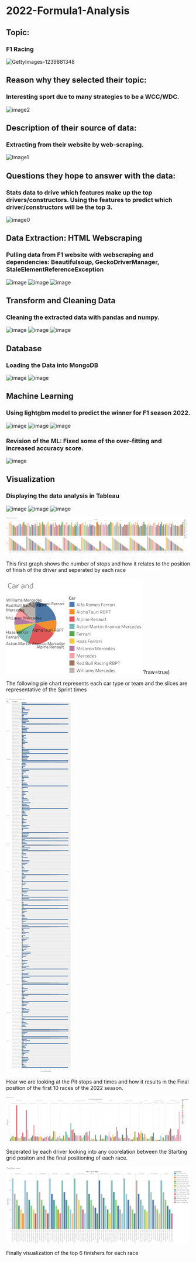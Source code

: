 # 2022-Formula1-Analysis

## Topic:
### F1 Racing
![GettyImages-1239881348](https://user-images.githubusercontent.com/101272613/184259961-96f2065a-4841-4681-b628-a482d259631d.jpg)

## Reason why they selected their topic:
### Interesting sport due to many strategies to be a WCC/WDC. 
![image2](https://user-images.githubusercontent.com/101272613/184259890-a0c3cd00-d7b7-4092-ab1c-eb609ca8cbb7.jpg)

## Description of their source of data: 
### Extracting from their website by web-scraping.
![Image1](https://user-images.githubusercontent.com/101272613/184259797-4b496577-4cbd-4957-bdef-3f2ec329c597.PNG)

## Questions they hope to answer with the data: 
### Stats data to drive which features make up the top drivers/constructors. Using the features to predict which driver/constructors will be the top 3. 
![image0](https://user-images.githubusercontent.com/101272613/184259791-09daca79-e767-4ae2-ac07-23648d37b0f2.PNG)


## Data Extraction: HTML Webscraping
### Pulling data from F1 website with webscraping and dependencies: Beautifulsoup, GeckoDriverManager, StaleElementReferenceException

![image](https://user-images.githubusercontent.com/101272613/185523289-1b70c4ba-8f56-4662-a293-42231f4648e3.png)
![image](https://user-images.githubusercontent.com/101272613/185523417-549419fa-f287-452d-8ec9-f0b4d71a2d21.png)
![image](https://user-images.githubusercontent.com/101272613/185523500-00a3f8c8-80eb-49a7-88dd-c3f6842cfeb6.png)

## Transform and Cleaning Data
### Cleaning the extracted data with pandas and numpy.
![image](https://user-images.githubusercontent.com/101272613/185523798-664f7072-96d7-4f3a-ad6b-738230ffbf97.png)
![image](https://user-images.githubusercontent.com/101272613/185523955-281a0c90-7a50-4f00-badc-8ec6868bcd37.png)
![image](https://user-images.githubusercontent.com/101272613/185523903-cd9ed28b-4a03-4c98-87dd-03b6531235ee.png)

## Database
### Loading the Data into MongoDB
![image](https://user-images.githubusercontent.com/101272613/185524116-f8ab40b4-9e73-4b7c-bf18-a236778af574.png)
![image](https://user-images.githubusercontent.com/101272613/185524204-b72b0b93-efb9-41d6-b071-02d01bdd028a.png)

## Machine Learning
### Using lightgbm model to predict the winner for F1 season 2022.
![image](https://user-images.githubusercontent.com/101272613/185524643-8ea32b1e-cd86-4e9c-b86d-6d20d121e890.png)
![image](https://user-images.githubusercontent.com/101272613/185524689-ab5b788f-daa6-4699-b360-60b24bf7300d.png)
![image](https://user-images.githubusercontent.com/101272613/185524731-fe4c524c-ae35-4ed0-9a73-d0344e3becb6.png)

### Revision of the ML: Fixed some of the over-fitting and increased accuracy score. 
![image](https://user-images.githubusercontent.com/101272613/185822821-618bbaf0-0462-437b-9a31-1d8d0804ddf9.png)

## Visualization
### Displaying the data analysis in Tableau

![image](https://user-images.githubusercontent.com/101272613/185524367-eeaa491e-0fe2-4d7b-aba7-f70377bf1d0b.png)
![image](https://user-images.githubusercontent.com/101272613/185524485-fab6dd4e-b129-46f9-a5eb-4d5d0127a19a.png)
![image](https://user-images.githubusercontent.com/101272613/185524544-ab8a8121-999f-4ca6-a8fe-82deeb742e3a.png) 

![alt text](https://github.com//Spakicey/2022-Formula1-Analysis/blob/ajl_branch/2021%20Stops%20and%20position.png?raw=true)

This first graph shows the number of stops and how it relates to the position of finish of the driver and seperated by each race

![alt text](https://github.com/Spakicey/2022-Formula1-Analysis/blob/ajl_branch/Car%20and%20.png)?raw=true)

The following pie chart represents each car type or team and the slices are representative of the Sprint times

![alt text](https://github.com/Spakicey/2022-Formula1-Analysis/blob/ajl_branch/Pit%20stop%20and%20time%20to%20Results.png?raw=true)

Hear we are looking at the Pit stops and times and how it results in the Final position of the first 10 races of the 2022 season.

![alt text](https://github.com/Spakicey/2022-Formula1-Analysis/blob/ajl_branch/Starting%20grid.png?raw=true)

Seperated by each driver looking into any coorelation between the Starting grid positon and the final positioning of each race.

![alt text](https://github.com/Spakicey/2022-Formula1-Analysis/blob/ajl_branch/Top%206%20per%20race.png?raw=true)

Finally visualization of the top 6 finishers for each race
